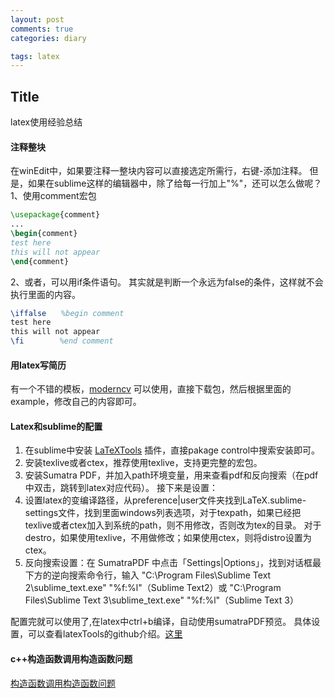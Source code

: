 ```yaml
---
layout: post
comments: true
categories: diary 

tags: latex
---
```

## Title
latex使用经验总结

#### 注释整块
在winEdit中，如果要注释一整块内容可以直接选定所需行，右键-添加注释。
但是，如果在sublime这样的编辑器中，除了给每一行加上"%"，还可以怎么做呢？
1、使用comment宏包
```latex
\usepackage{comment}
...
\begin{comment}
test here
this will not appear
\end{comment}
```
2、或者，可以用if条件语句。 其实就是判断一个永远为false的条件，这样就不会执行里面的内容。
```latex
\iffalse　　%begin comment
test here
this will not appear
\fi　　　   %end comment
```

#### 用latex写简历
有一个不错的模板，[moderncv](https://www.ctan.org/tex-archive/macros/latex/contrib/moderncv?lang=en) 可以使用，直接下载包，然后根据里面的example，修改自己的内容即可。

#### Latex和sublime的配置
1. 在sublime中安装 [LaTeXTools](https://github.com/SublimeText/LaTeXTools) 插件，直接pakage control中搜索安装即可。
2. 安装texlive或者ctex，推荐使用texlive，支持更完整的宏包。
3. 安装Sumatra PDF，并加入path环境变量，用来查看pdf和反向搜索（在pdf中双击，跳转到latex对应代码）。
接下来是设置：
4. 设置latex的变编译路径，从preference|user文件夹找到LaTeX.sublime-settings文件，找到里面windows列表选项，对于texpath，如果已经把texlive或者ctex加入到系统的path，则不用修改，否则改为tex的目录。
对于destro，如果使用texlive，不用做修改；如果使用ctex，则将distro设置为ctex。
5. 反向搜索设置：在 SumatraPDF 中点击「Settings|Options」，找到对话框最下方的逆向搜索命令行，输入 "C:\Program Files\Sublime Text 2\sublime\_text.exe" "%f:%l"（Sublime Text2）或 "C:\Program Files\Sublime Text 3\sublime\_text.exe" "%f:%l"（Sublime Text 3）

配置完就可以使用了,在latex中ctrl+b编译，自动使用sumatraPDF预览。
具体设置，可以查看latexTools的github介绍。[这里](https://github.com/SublimeText/LaTeXTools)

#### c++构造函数调用构造函数问题
[构造函数调用构造函数问题](http://www.cnblogs.com/chio/archive/2007/10/20/931043.html)

